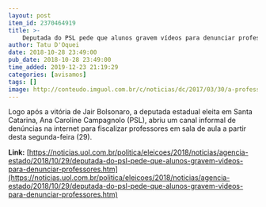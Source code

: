 ```yaml
---
layout: post
item_id: 2370464919
title: >-
    Deputada do PSL pede que alunos gravem vídeos para denunciar professores
author: Tatu D'Oquei
date: 2018-10-28 23:49:00
pub_date: 2018-10-28 23:49:00
time_added: 2019-12-23 21:19:29
categories: [avisamos]
tags: []
image: http://conteudo.imguol.com.br/c/noticias/dc/2017/03/30/a-professora-de-historia-ana-caroline-campagnolo-26-anos-1490912839636_615x300.jpg
---
```


Logo após a vitória de Jair Bolsonaro, a deputada estadual eleita em Santa Catarina, Ana Caroline Campagnolo (PSL), abriu um canal informal de denúncias na internet para fiscalizar professores em sala de aula a partir desta segunda-feira (29).

**Link:** [https://noticias.uol.com.br/politica/eleicoes/2018/noticias/agencia-estado/2018/10/29/deputada-do-psl-pede-que-alunos-gravem-videos-para-denunciar-professores.htm](https://noticias.uol.com.br/politica/eleicoes/2018/noticias/agencia-estado/2018/10/29/deputada-do-psl-pede-que-alunos-gravem-videos-para-denunciar-professores.htm)

